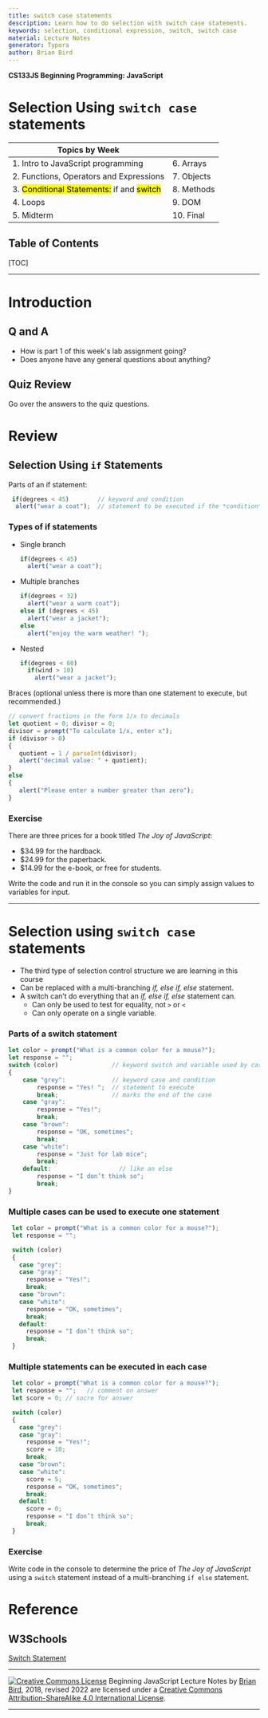 ```yaml
---
title: switch case statements
description: Learn how to do selection with switch case statements.
keywords: selection, conditional expression, switch, switch case
material: Lecture Notes
generator: Typora
author: Brian Bird
---
```


**CS133JS Beginning Programming: JavaScript**

<h1>Selection Using <code>switch case</code> statements</h1>



| Topics by Week                                       |              |
| ---------------------------------------------------- | ------------ |
| 1. Intro to JavaScript programming                   | 6. Arrays    |
| 2. Functions, Operators and Expressions | 7. Objects |
| 3. <mark>Conditional Statements:</mark> if and <mark>switch</mark> | 8. Methods  |
| 4. Loops                                             | 9. DOM       |
| 5. Midterm                                           | 10. Final    |



<h2>Table of Contents</h2>

[TOC]

------

# Introduction

## Q and A

- How is part 1 of this week's lab assignment going?
- Does anyone have any general questions about anything?

## Quiz Review

Go over the answers to the quiz questions.



# Review

## Selection Using `if` Statements

Parts of an if statement:

```javascript
 if(degrees < 45)        // keyword and condition
  alert("wear a coat");  // statement to be executed if the *condition* is true
```

### Types of if statements

- Single branch 

  ```javascript
  if(degrees < 45) 
    alert("wear a coat"); 
  ```

- Multiple branches

  ```javascript
  if(degrees < 32)   
    alert("wear a warm coat");
  else if (degrees < 45)
    alert("wear a jacket");
  else
    alert("enjoy the warm weather! ");
  ```

- Nested

  ```javascript
  if(degrees < 60) 
    if(wind > 10)
      alert("wear a jacket");
  ```

   

Braces (optional unless there is more than one statement to execute, but recommended.)

```javascript
// convert fractions in the form 1/x to decimals
let quotient = 0; divisor = 0;
divisor = prompt("To calculate 1/x, enter x");
if (divisor > 0)
{
   quotient = 1 / parseInt(divisor);
   alert("decimal value: " + quotient);
}
else
{
   alert("Please enter a number greater than zero");
}
```

###  Exercise

There are three prices for a book titled *The Joy of JavaScript*:

- $34.99 for the hardback.
- $24.99 for the paperback.
- $14.99 for the e-book, or free for students.

Write the code and run it in the console so you can simply assign values to variables for input.

------

# Selection using `switch case` statements

- The third type of selection control structure we are learning in this course
- Can be replaced with a multi-branching *if, else if, else* statement.
- A switch can’t do everything that an *if, else if, else* statement can.
   - Can only be used to test for equality, not `>` or `<`
   - Can only operate on a single variable.


### Parts of a switch statement

   ```javascript
   let color = prompt("What is a common color for a mouse?");
   let response = "";
   switch (color)               // keyword switch and variable used by cases
   { 
       case "grey":             // keyword case and condition
           response = "Yes! ";  // statement to execute
           break;               // marks the end of the case
       case "gray": 
           response = "Yes!"; 
           break;
       case "brown": 
           response = "OK, sometimes"; 
           break;
       case "white": 
           response = "Just for lab mice"; 
           break;
       default:                   // like an else
           response = "I don’t think so"; 
           break;
   }
   ```

   

### Multiple cases can be used to execute one statement

```javascript
 let color = prompt("What is a common color for a mouse?");
 let response = "";

 switch (color) 
 { 
   case "grey": 
   case "gray": 
     response = "Yes!"; 
     break;
   case "brown": 
   case "white": 
     response = "OK, sometimes";
     break;
   default: 
     response = "I don’t think so"; 
     break;
 }
```

### Multiple statements can be executed in each case

```javascript
 let color = prompt("What is a common color for a mouse?");
 let response = "";   // comment on answer
 let score = 0; // socre for answer

 switch (color) 
 { 
   case "grey": 
   case "gray": 
     response = "Yes!"; 
     score = 10;
     break;
   case "brown": 
   case "white": 
     score = 5;
     response = "OK, sometimes";
     break;
   default: 
     score = 0;
     response = "I don’t think so"; 
     break;
 }
```

### Exercise

Write code in the console to determine the price of *The Joy of JavaScript* using a `switch` statement instead of a multi-branching `if else` statement.

# Reference

## W3Schools
[Switch Statement](https://www.w3schools.com/js/js_switch.asp)



------

[![Creative Commons License](https://i.creativecommons.org/l/by-sa/4.0/88x31.png)](http://creativecommons.org/licenses/by-sa/4.0/) Beginning JavaScript Lecture Notes by [Brian Bird](https://profbird.dev), 2018, revised <time>2022</time> are licensed under a [Creative Commons Attribution-ShareAlike 4.0 International License](http://creativecommons.org/licenses/by-sa/4.0/). 

------------
   ```

   ```